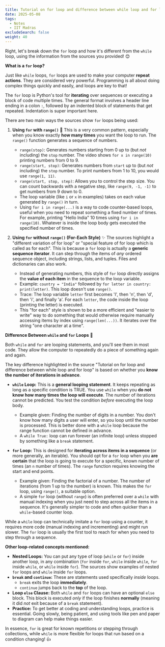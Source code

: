```yaml
---
title: Tutorial on for loop and difference between while loop and for loop
date: 2025-05-08
tags:
  - Notes 
  - IIT Madras
excludeSearch: false
weight: 40
---
```


Right, let's break down the `for` loop and how it's different from the `while` loop, using the information from the sources you provided! 😊

**What is a `for` loop?**

Just like `while` loops, `for` loops are used to make your computer **repeat actions**. They are considered very powerful. Programming is all about doing complex things quickly and easily, and loops are key to that!

The `for` loop is Python's tool for **iterating** over sequences or executing a block of code multiple times. The general format involves a header line ending in a colon `:`, followed by an indented block of statements that get repeated. Indentation is super important here.

There are two main ways the sources show `for` loops being used:

1.  **Using `for` with `range()`** 🔢
    This is a very common pattern, especially when you know exactly **how many times** you want the loop to run. The `range()` function generates a sequence of numbers.
    *   `range(stop)`: Generates numbers starting from 0 up to (but *not* including) the `stop` number. The video shows `for x in range(10)` printing numbers from 0 to 9.
    *   `range(start, stop)`: Generates numbers from `start` up to (but *not* including) the `stop` number. To print numbers from 1 to 10, you would use `range(1, 11)`.
    *   `range(start, stop, step)`: Allows you to control the step size. You can count backwards with a negative step, like `range(9, -1, -1)` to get numbers from 9 down to 0.
    *   The loop variable (like `i` or `x` in examples) takes on each value generated by `range()` in turn.
    *   Using `for i in range(...)` is a way to code counter-based loops, useful when you need to repeat something a fixed number of times. For example, printing "Hello India" 10 times using `for i in range(10)`. Whatever is inside the loop body gets executed the specified number of times.

2.  **Using `for` without `range()` (For-Each Style)** ✨
    The sources highlight a "different variation of for loop" or "special feature of for loop which is called as for each". This is because a `for` loop is actually a **generic sequence iterator**. It can step through the items of *any* ordered sequence object, including strings, lists, and tuples. Files and dictionaries can also work.
    *   Instead of generating numbers, this style of `for` loop directly assigns the **value of each item** in the sequence to the loop variable.
    *   Example: `country = "India"` followed by `for letter in country: print(letter)`. This loop doesn't use `range()`.
    *   Trace: The loop variable `letter` first becomes 'I', then 'n', then 'd', then 'i', and finally 'a'. For each `letter`, the code inside the loop (printing the letter) is executed.
    *   This "for each" style is shown to be a more efficient and "easier to write" way to do something that would otherwise require manually accessing items by index using `range(len(...))`. It iterates over the string "one character at a time".

**Difference Between `while` and `for` Loops** 🤔

Both `while` and `for` are looping statements, and you'll see them in most code. They allow the computer to repeatedly do a piece of something again and again.

The key difference highlighted in the source "Tutorial on for loop and difference between while loop and for loop" is based on whether you **know the number of iterations in advance**.

*   **`while` Loop:** This is a **general looping statement**. It keeps repeating as long as a specific condition is TRUE. You use `while` when you **do not know how many times the loop will execute**. The number of iterations cannot be predicted. You test the condition *before* executing the loop body.
    *   Example given: Finding the number of digits in a number. You don't know how many digits a user will enter, so you loop until the number is processed. This is better done with a `while` loop because the range function cannot be defined in advance.
    *   A `while True:` loop can run forever (an infinite loop) unless stopped by something like a `break` statement.

*   **`for` Loop:** This is designed for **iterating across items in a sequence** (or more generally, an iterable). You should opt for a `for` loop when you **are certain** that the loop is going to execute for a specific, known number of times (an `n` number of times). The `range` function requires knowing the start and end points.
    *   Example given: Finding the factorial of a number. The number of iterations (from 1 up to the number) is known. This makes the `for` loop, using `range()`, a suitable option.
    *   A simple `for` loop (without `range`) is often preferred over a `while` with manual indexing when you just need to step across all the items in a sequence. It's generally simpler to code and often quicker than a `while`-based counter loop.

While a `while` loop can technically imitate a `for` loop using a counter, it requires more code (manual indexing and incrementing) and might run slower. The `for` loop is usually the first tool to reach for when you need to step through a sequence.

**Other loop-related concepts mentioned:**

*   **Nested Loops:** You can put any type of loop (`while` or `for`) inside another loop, in any combination (`for` inside `for`, `while` inside `while`, `for` inside `while`, or `while` inside `for`). The sources show examples of nested `for` loops and `while` inside `for` loops.
*   **`break` and `continue`:** These are statements used specifically *inside* loops.
    *   `break` exits the loop **immediately**.
    *   `continue` jumps back to the **top** of the loop.
*   **Loop `else` Clause:** Both `while` and `for` loops can have an optional `else` block. This block is executed *only* if the loop finishes **normally** (meaning it did *not* exit because of a `break` statement).
*   **Practice:** To get better at coding and understanding loops, practice is essential. Going slowly, being patient, and using tools like pen and paper to diagram can help make things easier.

In essence, `for` is great for known repetitions or stepping through collections, while `while` is more flexible for loops that run based on a condition changing! 👍